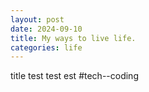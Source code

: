 ```yaml
---
layout: post
date: 2024-09-10
title: My ways to live life.
categories: life
---
```

title
test test est
#tech--coding
